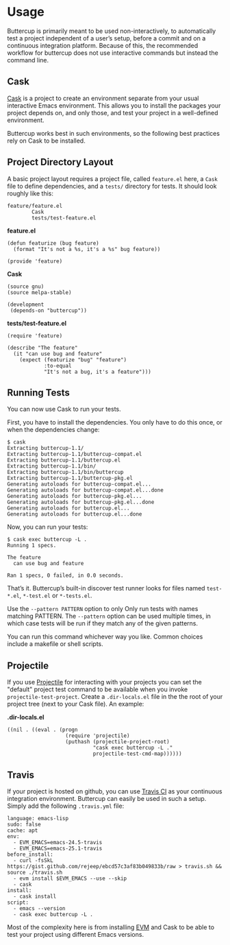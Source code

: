 # Usage

Buttercup is primarily meant to be used non-interactively, to
automatically test a project independent of a user’s setup, before a
commit and on a continuous integration platform. Because of this, the
recommended workflow for buttercup does not use interactive commands
but instead the command line.

## Cask

[Cask](https://github.com/cask/cask) is a project to create an
environment separate from your usual interactive Emacs environment.
This allows you to install the packages your project depends on, and
only those, and test your project in a well-defined environment.

Buttercup works best in such environments, so the following best
practices rely on Cask to be installed.

## Project Directory Layout

A basic project layout requires a project file, called `feature.el`
here, a `Cask` file to define dependencies, and a `tests/` directory
for tests. It should look roughly like this:

```
feature/feature.el
        Cask
        tests/test-feature.el
```

**feature.el**

```Lisp
(defun featurize (bug feature)
  (format "It's not a %s, it's a %s" bug feature))

(provide 'feature)
```

**Cask**

```
(source gnu)
(source melpa-stable)

(development
 (depends-on "buttercup"))
```

**tests/test-feature.el**

```Lisp
(require 'feature)

(describe "The feature"
  (it "can use bug and feature"
    (expect (featurize "bug" "feature")
            :to-equal
            "It's not a bug, it's a feature")))
```

## Running Tests

You can now use Cask to run your tests.

First, you have to install the dependencies. You only have to do this
once, or when the dependencies change:

```
$ cask
Extracting buttercup-1.1/
Extracting buttercup-1.1/buttercup-compat.el
Extracting buttercup-1.1/buttercup.el
Extracting buttercup-1.1/bin/
Extracting buttercup-1.1/bin/buttercup
Extracting buttercup-1.1/buttercup-pkg.el
Generating autoloads for buttercup-compat.el...
Generating autoloads for buttercup-compat.el...done
Generating autoloads for buttercup-pkg.el...
Generating autoloads for buttercup-pkg.el...done
Generating autoloads for buttercup.el...
Generating autoloads for buttercup.el...done
```

Now, you can run your tests:

```
$ cask exec buttercup -L .
Running 1 specs.

The feature
  can use bug and feature

Ran 1 specs, 0 failed, in 0.0 seconds.
```

That’s it. Buttercup’s built-in discover test runner looks for files
named `test-*.el`, `*-test.el` or `*-tests.el`.

Use the `--pattern PATTERN` option to only Only run tests with names
matching PATTERN. The `--pattern` option can be used multiple times,
in which case tests will be run if they match any of the given
patterns.

You can run this command whichever way you like. Common choices
include a makefile or shell scripts.

## Projectile

If you use [Projectile](https://github.com/bbatsov/projectile) for interacting with your projects you can set the "default" project test command to be available when you invoke `projectile-test-project`.  Create a `.dir-locals.el` file in the the root of your project tree (next to your Cask file).  An example:

**.dir-locals.el**

```
((nil . ((eval . (progn
                   (require 'projectile)
                   (puthash (projectile-project-root)
                            "cask exec buttercup -L ."
                            projectile-test-cmd-map))))))
```

## Travis

If your project is hosted on github, you can use
[Travis CI](https://travis-ci.org/) as your continuous integration
environment. Buttercup can easily be used in such a setup. Simply add
the following `.travis.yml` file:

```
language: emacs-lisp
sudo: false
cache: apt
env:
  - EVM_EMACS=emacs-24.5-travis
  - EVM_EMACS=emacs-25.1-travis
before_install:
  - curl -fsSkL https://gist.github.com/rejeep/ebcd57c3af83b049833b/raw > travis.sh && source ./travis.sh
  - evm install $EVM_EMACS --use --skip
  - cask
install:
  - cask install
script:
  - emacs --version
  - cask exec buttercup -L .
```

Most of the complexity here is from installing
[EVM](https://github.com/rejeep/evm) and Cask to be able to test your
project using different Emacs versions.
